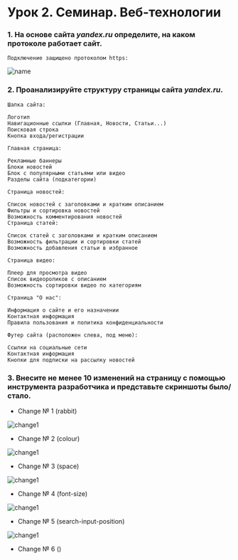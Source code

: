 # Урок 2. Семинар. Веб-технологии

 ### 1.  На основе сайта ***yandex.ru*** определите, на каком протоколе работает сайт.

```
Подключение защищено протоколом https:
```
![name](https.png)


### 2. Проанализируйте структуру страницы сайта ***yandex.ru***.

```
Шапка сайта:

Логотип
Навигационные ссылки (Главная, Новости, Статьи...)
Поисковая строка
Кнопка входа/регистрации

Главная страница:

Рекламные баннеры
Блоки новостей
Блок с популярными статьями или видео
Разделы сайта (подкатегории)

Страница новостей:

Список новостей с заголовками и кратким описанием
Фильтры и сортировка новостей
Возможность комментирования новостей
Страница статей:

Список статей с заголовками и кратким описанием
Возможность фильтрации и сортировки статей
Возможность добавления статьи в избранное

Страница видео:

Плеер для просмотра видео
Список видеороликов с описанием
Возможность сортировки видео по категориям

Страница "О нас":

Информация о сайте и его назначении
Контактная информация
Правила пользования и политика конфиденциальности

Футер сайта (расположен слева, под меню):

Ссылки на социальные сети
Контактная информация
Кнопки для подписки на рассылку новостей
```
### 3. Внесите не менее 10 изменений на страницу с помощью инструмента разработчика и представьте скриншоты было/стало.

* Change № 1 (rabbit)

 ![change1](rabbit.jpg)

* Сhange № 2 (colour)

 ![change1](colour.jpg)

* Change № 3 (space)

 ![change1](space.jpg)

* Change № 4 (font-size)

![change1](font-size.jpg)

* Change № 5 (search-input-position)

![change1](search-input-position.jpg)

* Change № 6 ()